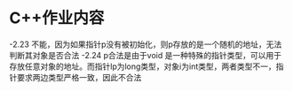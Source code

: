 # C++作业内容
-2.23 不能，因为如果指针p没有被初始化，则p存放的是一个随机的地址，无法判断其对象是否合法
-2.24 p合法是由于void 是一种特殊的指针类型，可以用于存放任意对象的地址。而指针lp为long类型，对象i为int类型，两者类型不一，指针要求两边类型严格一致，因此不合法


